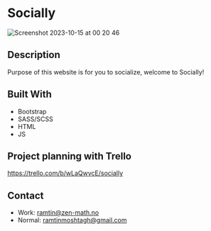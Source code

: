 # Socially
![Screenshot 2023-10-15 at 00 20 46](https://github.com/RamtinMoshtagh/css-frameworks-ca/assets/95631899/8c8348a1-1409-40bf-978c-620f6e91587b)


## Description
Purpose of this website is for you to socialize, welcome to Socially!

## Built With
- Bootstrap
- SASS/SCSS
- HTML
- JS

## Project planning with Trello
https://trello.com/b/wLaQwvcE/socially

## Contact
- Work: ramtin@zen-math.no
- Normal: ramtinmoshtagh@gmail.com
